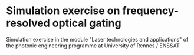 # Simulation exercise on frequency-resolved optical gating

Simulation exercise in the module "Laser technologies and applications" of the photonic engineering programme at University of Rennes / ENSSAT

